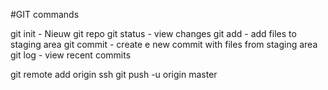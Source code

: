 #GIT commands

git init - Nieuw git repo
git status - view changes
git add - add files to staging area
git commit - create e new commit with files from staging area
git log - view recent commits


git remote add origin ssh
git push -u origin master